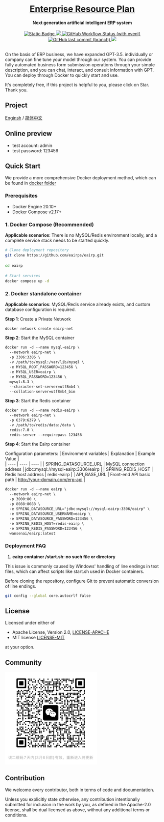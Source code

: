<h1 align="center"><a href="#" target="_blank">Enterprise Resource Plan</a></h1>
<div align="center">
 <strong>
  Next generation artificial intelligent ERP system
 </strong>
</div>
<br />

<div align="center">
  <!-- Crates version -->
  <a href="https://spring.io/projects/spring-boot#learn">
    <img alt="Static Badge" src="https://img.shields.io/badge/spring-boot?label=Spring%20Boot%203.1.3">
  </a>
 <a href="https://codecov.io/gh/wansenai/eairp" > 
    <img src="https://codecov.io/gh/wansenai/eairp/graph/badge.svg?token=6OO8JX0ZVV"/> 
 </a>
  <a href="#">
    <img alt="GitHub Workflow Status (with event)" src="https://img.shields.io/github/actions/workflow/status/wansenai/wansenerp/maven.yml">
  </a>
  <!-- commits -->
  <a href="#">
    <img alt="GitHub last commit (branch)" src="https://img.shields.io/github/last-commit/wansenai/wansenerp/master">
  </a>
   <a href="">
    <img src="https://img.shields.io/github/repo-size/wansenai/eairp"/>
  </a>
</div>
<br />

On the basis of ERP business, we have expanded GPT-3.5. individually or company can fine tune your model through our system. 
You can provide fully automated business form submission operations through your simple description, and you can chat, interact, and consult information with GPT.
You can deploy through Docker to quickly start and use.

It's completely free, if this project is helpful to you, please click on Star. Thank you.

## Project
[Enginsh](https://github.com/wansenai/eairp/blob/master/README.md) / [简体中文](https://github.com/wansenai/eairp/blob/master/README_ZH.md)

## Online preview
- test account: admin
- test password: 123456

## Quick Start

We provide a more comprehensive Docker deployment method, which can be found in [docker folder](https://github.com/eairps/eairp/blob/master/docker/README.md)

### Prerequisites
- Docker Engine 20.10+
- Docker Compose v2.17+

### 1. Docker Compose (Recommended)

**Applicable scenarios**: There is no MySQL/Redis environment locally, and a complete service stack needs to be started quickly.

```bash
# Clone deployment repository
git clone https://github.com/eairps/eairp.git

cd eairp

# Start services
docker compose up -d
```

### 2. Docker standalone container

**Applicable scenarios**: MySQL/Redis service already exists, and custom database configuration is required.

**Step 1**: Create a Private Network

```console
docker network create eairp-net
```

**Step 2**: Start the MySQL container

```console
docker run -d --name mysql-eairp \
  --network eairp-net \
  -p 3306:3306 \
  -v /path/to/mysql:/var/lib/mysql \
  -e MYSQL_ROOT_PASSWORD=123456 \
  -e MYSQL_USER=eairp \
  -e MYSQL_PASSWORD=123456 \
  mysql:8.3 \
  --character-set-server=utf8mb4 \
  --collation-server=utf8mb4_bin
```

**Step 3**: Start the Redis container

```console
docker run -d --name redis-eairp \
  --network eairp-net \
  -p 6379:6379 \
  -v /path/to/redis/data:/data \
  redis:7.0 \
  redis-server --requirepass 123456
```

**Step 4**: Start the Eairp container

Configuration parameters:
|  Environment variables   | Explanation  |  Example Value  |  
|  ----  | ----  | ----  |
| SPRING_DATASOURCE_URL  | MySQL connection address | jdbc:mysql://mysql-eairp:3306/eairp |
| SPRING_REDIS_HOST	  | Redis host address | redis-eairp |
| API_BASE_URL		  | Front-end API basic path | http://your-domain.com/erp-api |

```console
docker run -d --name eairp \
  --network eairp-net \
  -p 3000:80 \
  -p 8088:8088 \
  -e SPRING_DATASOURCE_URL="jdbc:mysql://mysql-eairp:3306/eairp" \
  -e SPRING_DATASOURCE_USERNAME=eairp \
  -e SPRING_DATASOURCE_PASSWORD=123456 \
  -e SPRING_REDIS_HOST=redis-eairp \
  -e SPRING_REDIS_PASSWORD=123456 \
  wansenai/eairp:latest
```

### Deployment FAQ

1. **eairp container /start.sh: no such file or directory**

This issue is commonly caused by Windows' handling of line endings in text files, which can affect scripts like start.sh used in Docker containers.

Before cloning the repository, configure Git to prevent automatic conversion of line endings. 
```bash
git config --global core.autocrlf false
```

## License

Licensed under either of

- Apache License, Version 2.0, [LICENSE-APACHE](LICENSE-APACHE)
- MIT license [LICENSE-MIT](LICENSE-MIT)

at your option.

## Community
<img src="images/wechat-group-20250227.jpg" alt="WeChat Group" width="300" />

## Contribution
We welcome every contributor, both in terms of code and documentation.

Unless you explicitly state otherwise, any contribution intentionally submitted for inclusion in the
work by you, as defined in the Apache-2.0 license, shall be dual licensed as above, without any
additional terms or conditions.
